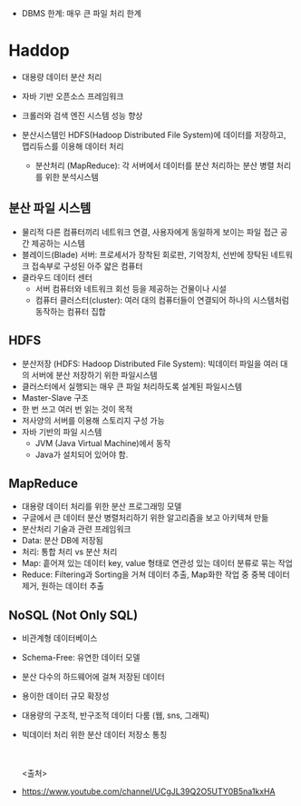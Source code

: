   
 - DBMS 한계: 매우 큰 파일 처리 한계

# Haddop

- 대용량 데이터 분산 처리
- 자바 기반 오픈소스 프레임워크
- 크롤러와 검색 엔진 시스템 성능 향상

- 분산시스템인 HDFS(Hadoop Distributed File System)에 데이터를 저장하고, 맵리듀스를 이용해 데이터 처리
 
  - 분산처리 (MapReduce): 각 서버에서 데이터를 분산 처리하는 분산 병렬 처리를 위한 분석시스템

## 분산 파일 시스템
- 물리적 다른 컴퓨터끼리 네트워크 연결, 사용자에게 동일하게 보이는 파일 접근 공간 제공하는 시스템
- 블레이드(Blade) 서버: 프로세서가 장착된 회로판, 기억장치, 선반에 장탁된 네트워크 접속부로 구성된 아주 얇은 컴퓨터
- 클라우드 데이터 센터
  - 서버 컴퓨터와 네트워크 회선 등을 제공하는 건물이나 시설
  - 컴퓨터 클러스터(cluster): 여러 대의 컴퓨터들이 연결되어 하나의 시스템처럼 동작하는 컴퓨터 집합
  
 ## HDFS
  - 분산저장 (HDFS: Hadoop Distributed File System): 빅데이터 파일을 여러 대의 서버에 분산 저장하기 위한 파일시스템
  - 클러스터에서 실행되는 매우 큰 파일 처리하도록 설계된 파일시스템
  - Master-Slave 구조
  - 한 번 쓰고 여러 번 읽는 것이 목적
  - 저사양의 서버를 이용해 스토리지 구성 가능
  - 자바 기반의 파일 시스템
    - JVM (Java Virtual Machine)에서 동작
    - Java가 설치되어 있어야 함.
  
 
 ## MapReduce
  - 대용량 데이터 처리를 위한 분산 프로그래밍 모델
  - 구글에서 큰 데이터 분산 병렬처리하기 위한 알고리즘을 보고 아키텍쳐 만듦
  - 분산처리 기술과 관련 프레임워크
  - Data: 분산 DB에 저장됨
  - 처리: 통합 처리 vs 분산 처리
  - Map: 흩어져 있는 데이터 key, value 형태로 연관성 있는 데이터 분류로 묶는 작업
  - Reduce: Filtering과 Sorting을 거쳐 데이터 추출, Map화한 작업 중 중복 데이터 제거, 원하는 데이터 추출
  
  
## NoSQL (Not Only SQL)
- 비관계형 데이터베이스
- Schema-Free: 유연한 데이터 모델
- 분산 다수의 하드웨어에 걸쳐 저장된 데이터
- 용이한 데이터 규모 확장성
- 대용량의 구조적, 반구조적 데이터 다룸 (웹, sns, 그래픽)
- 빅데이터 처리 위한 분산 데이터 저장소 통칭

  
  
  <br/><br/>
 <출처>
 - https://www.youtube.com/channel/UCgJL39Q2O5UTY0B5na1kxHA
